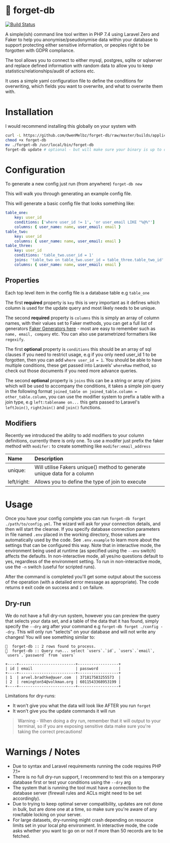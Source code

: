 # 🧠 forget-db

[![Build Status](https://travis-ci.org/OwenMelbz/forget-db.svg?branch=master)](https://travis-ci.org/OwenMelbz/forget-db)

A simple(ish) command line tool written in PHP 7.4 using Laravel Zero and Faker to help you anonymise/pseudonymise data within your database to support protecting either sensitive information, or peoples right to be forgotten with GDPR compliance.

The tool allows you to connect to either mysql, postgres, sqlite or sqlserver and replace defined information with random data to allow you to keep statistics/relationships/audit of actions etc.

It uses a simple yaml configuration file to define the conditions for overwriting, which fields you want to overwrite, and what to overwrite them with.

# Installation

I would recommend installing this globally on your system with

```sh
curl -L https://github.com/OwenMelbz/forget-db/raw/master/builds/application --output forget-db
chmod +x forget-db
mv ./forget-db /usr/local/bin/forget-db
forget-db update # optional - but will make sure your binary is up to date
```

# Configuration

To generate a new config just run (from anywhere) `forget-db new`

This will walk you through generating an example config file.

This will generate a basic config file that looks something like:

```yml
table_one:
    key: user_id
    conditions: ['where user_id != 1', 'or user_email LIKE "%@%"']
    columns: { user_name: name, user_email: email }
table_two:
    key: user_id
    columns: { user_name: name, user_email: email }
table_three:
    key: user_id
    conditions: 'table_two.user_id = 1'
    joins: 'table_two on table_two.user_id = table_three.table_two_id'
    columns: { user_name: name, user_email: email }
```

## Properties

Each top level item in the config file is a database table e.g `table_one`

The first **required** property is `key` this is very important as it defines which column is used for the update query and most likely needs to be unique.

The second **required** property is `columns` this is simply an array of column names, with their values set to Faker methods, you can get a full list of generators [Faker Generators here](https://github.com/fzaninotto/Faker) - most are easy to remember such as `name, email, company` etc. You can also use parametrized formatters like `regexify`.

The first **optional** property is `conditions` this should be an array of sql clauses if you need to restrict usage, e.g if you only need user_id 1 to be forgotten, then you can add `where user_id = 1`. You should be able to have multiple conditions, these get passed into Laravels' `whereRaw` method, so check out those documents if you need more advance queries.

The second **optional** property is `joins` this can be a string or array of joins which will be used to accompany the conditions, it takes a simple join query in the following format `joined_table on joined_table.column = other_table.column`, you can use the modifier system to prefix a table with a join type, e.g `left:tablename on...` this gets passed to Laravel's `leftJoin()`, `rightJoin()` and `join()` functions.

## Modifiers

Recently we introduced the ability to add modifiers to your column definitions, currently there is only one. To use a modifer just prefix the faker method with `modifer:` to create something like `modifer:email_address`

 Name        | Description           |
|:------------- |:-------------|
| unique:      | Will utilise Fakers unique() method to generate unique data for a column |
| left/right:  | Allows you to define the type of join to execute |


# Usage

Once you have your config complete you can run `forget-db forget ./path/to/config.yml`. The wizard will ask for your connection details, and then will start the cleanse. If you specify database connection parameters in file named `.env` placed in the working directory, those values are automatically used by the code. See `.env.example` to learn more about the settings that can be configured this way. Note that in interactive mode, the environment being used at runtime (as specified using the `--env` switch) affects the defaults. In non-interactive mode, all yes/no questions default to yes, regardless of the environment setting. To run in non-interactive mode, use the `-n` switch (useful for scripted runs).

After the command is completed you'll get some output about the success of the operation (with a detailed error message as appropriate). The code returns `0` exit code on success and `1` on failure.

## Dry-run

We do not have a full dry-run system, however you can preview the query that selects your data set, and a table of the data that it has found, simply specify the `--dry` arg after your command e.g `forget-db forget ./config --dry`. This will only run "selects" on your database and will not write any changes! You will see something similar to:

```
🧠  forget-db :: 2 rows found to process.
🧠  forget-db :: Query run... select `users`.`id`, `users`.`email`, `users`.`password` from `users`

+----+-------------------------+------------------+
| id | email                   | password         |
+----+-------------------------+------------------+
| 1  | arvel.bradtke@auer.com  | 371817583255573  |
| 2  | remington54@volkman.org | 6011543368953199 |
+----+-------------------------+------------------+
```

Limitations for dry-runs:

- It won't give you what the data will look like AFTER you run `forget`
- It won't give you the update commands it will run

> Warning - When doing a dry run, remember that it will output to your terminal, so if you are exposing sensitive data make sure you're taking the correct precautions!

# Warnings / Notes
- Due to syntax and Laravel requirements running the code requires PHP 7.1+
- There is no full dry-run support, I recommend to test this on a temporary database first or test your conditions using the `--dry` arg
- The system that is running the tool must have a connection to the database server (firewall rules and ACLs might need to be set accordingly).
- Due to trying to keep optimal server compatibility, updates are not done in bulk, but are done one at a time, so make sure you're aware of any row/table locking on your server.
- For large datasets, dry-running might crash depending on resource limits set in your local php environment. In interactive mode, the code asks whether you want to go on or not if more than 50 records are to be fetched.
